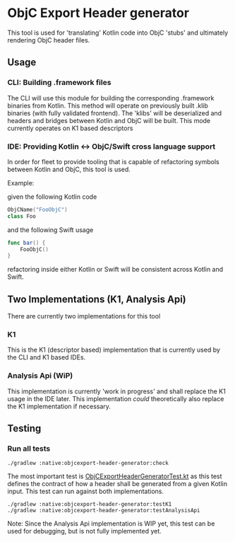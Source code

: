 # ObjC Export Header generator
This tool is used for 'translating' Kotlin code into ObjC 'stubs' and ultimately rendering ObjC header files.

## Usage

### CLI: Building .framework files
The CLI will use this module for building the corresponding .framework binaries from Kotlin. This method will operate on previously
built .klib binaries (with fully validated frontend). The 'klibs' will be deserialized and headers and bridges between
Kotlin and ObjC will be built. This mode currently operates on K1 based descriptors

### IDE: Providing Kotlin <-> ObjC/Swift cross language support
In order for fleet to provide tooling that is capable of refactoring symbols between Kotlin and ObjC, this tool is used. 

Example:

given the following Kotlin code

```kotlin
ObjCName("FooObjC")
class Foo
```

and the following Swift usage

```swift
func bar() {
    FooObjC()
}
```
refactoring inside either Kotlin or Swift will be consistent across Kotlin and Swift.


## Two Implementations (K1, Analysis Api)

There are currently two implementations for this tool

### K1
This is the K1 (descriptor based) implementation that is currently used by the CLI and K1 based IDEs. 

### Analysis Api (WiP)
This implementation is currently 'work in progress' and shall replace the K1 usage in the IDE later. 
This implementation _could_ theoretically also replace the K1 implementation if necessary.


## Testing

### Run all tests
```
./gradlew :native:objcexport-header-generator:check
```

The most important test is [ObjCExportHeaderGeneratorTest.kt](test%2Forg%2Fjetbrains%2Fkotlin%2Fbackend%2Fkonan%2Ftests%2FObjCExportHeaderGeneratorTest.kt)
as this test defines the contract of how a header shall be generated from a given Kotlin input. This test can run against 
both implementations. 

```
./gradlew :native:objcexport-header-generator:testK1
./gradlew :native:objcexport-header-generator:testAnalysisApi
```

Note: Since the Analysis Api implementation is WIP yet, this test can be used for debugging, but is not fully implemented yet.
